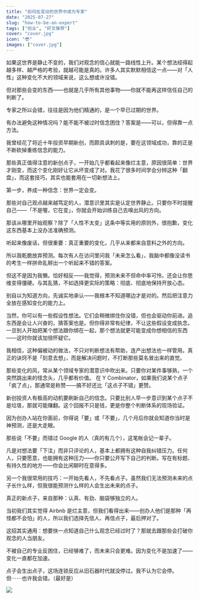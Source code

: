 ```yaml
---
title: "如何在变动的世界中成为专家"
date: "2025-07-27"
slug: "how-to-be-an-expert"
tags: ["创业", "好文推荐"]
cover: "cover.jpg"
icon: "😎"
images: ["cover.jpg"]
---
```

如果这世界是静止不变的，我们对观念的信心就能一路线性上升。某个想法经得起越多样、越严格的考验，就越可能是真的。许多人其实默默相信这一点——对「人性」这种变化不大的领域来说，这么想或许没错。



但对那些会变的东西——也就是几乎所有其他事物——你就不能再这样信任自己的判断了。



专家之所以会错，往往是因为他们精通的，是一个早已过期的世界。



有办法避免这种情况吗？能不能不被过时信念困住？答案是——可以，但得靠一点方法。



我曾经花了将近十年投资早期新创，而颇具讽刺的是，要在这领域成功，靠的正是不断砍掉重练信念的能力。



那些真正值得注意的新创点子，一开始几乎都看起来像烂主意，原因很简单：世界才刚变，而这个变化刚好让它从坏变成了对。我花了很多时间学会分辨这种「翻盘」，而这套技巧，其实也能套用在一切新想法上。



第一步，养成一种信念：世界一定会变。



那些对自己观点越来越笃定的人，潜意识里其实是认定世界静止。只要你不时提醒自己——「不是喔，它在变」，你就会开始训练自己去嗅出风的方向。



那该从哪里开始观察？除了「人性不太变」这条中等实用的原则外，很抱歉，变化这东西基本上没办法准确预测。



听起来像废话，但很重要：真正重要的变化，几乎从来都来自意料之外的方向。



所以我乾脆放弃预测。每次有人在访问里问我「未来怎么看」，我脑中都像没读书的考生一样拼命乱掰出一个听起来不错的答案。



但这不是因为我懒。恰好相反——我觉得，预测未来不但命中率可怜，还会让你思维变得僵硬。与其乱猜，不如选择更实际的策略：彻底、彻底地保持开放心态。



别自以为知道方向，先诚实地承认——我根本不知道哪边才是对的。然后把注意力全放在感知变化的能力上。



当然，你可以有一些假设性想法。它们会稍微绑住你没错，但也会驱动你前进。追东西是会让人兴奋的，猜答案也是。但你得非常有纪律，不让这些假设变成执念。
一旦别人开始把某个想法跟你绑在一起，那个想法就更可能变成你想相信的东西——这时你就该加倍怀疑它。



我相信，这种偏被动的做法，不只对判断想法有帮助，连产出想法也一样管用。真正的诀窍不是「刻意去想」，而是解决问题时，不打断那些莫名冒出来的直觉。



那些变化的风，常从某个领域专家的潜意识中吹出来。只要你对某件事够熟，一个突然跳出来的怪念头，几乎都有价值。
在 Y Combinator，如果我们说某个点子「疯了点」，那通常是称赞——搞不好还比「这点子不错」更赞。



新创投资人有极高的动机要刷新自己的信念。只要比别人早一步意识到某个点子不是垃圾，那就可能赚翻。这个回报不只是钱，更是你整个判断体系的现场验证。



因为创办人站在你面前，你得说「要」或「不要」，几个月后你就会知道你当时是神预测，还是大走眼。



那些说「不要」而错过 Google 的人（真的有几个），这笔帐会记一辈子。



凡是对想法要「下注」而非只评论的人，基本上都拥有这种自我纠错压力。任何人，只要愿意，也能拥有这种压力——你只要公开写下自己的判断。写在有标题、有持久性的地方——你会比闲聊时在意得多。



另一个我很常用的技巧：一开始先看人，不先看点子。虽然我们无法预测未来的点子长什么样，但我很能预测什么样的人会生出未来的点子。



真正的新点子，来自那种：认真、有劲、脑袋够独立的人。



当初我们其实觉得 Airbnb 是烂主意，但我们看得出来——创办人他们是那种「再怪都不会怕」的人，所以我们选择先信人、再信点子，最后押对了。



这招其实通用：想要快一点知道自己什么观念已经过时了？那就去跟那些会打破你观念的人当朋友。



不被自己的专业反困住，已经够难了，而未来只会更难。因为变化不是加速了——变化一直都在加速。



点子会生出点子，这场连锁反应从旧石器时代就没停过。我不认为它会停。
但⋯⋯也许我会错。（最好是）




![](https://prod-files-secure.s3.us-west-2.amazonaws.com/112d0858-5090-4d34-a606-b75eb8d65fd2/46476355-9cf3-4e99-9b7a-3531bc426380/1000202064.png?X-Amz-Algorithm=AWS4-HMAC-SHA256&X-Amz-Content-Sha256=UNSIGNED-PAYLOAD&X-Amz-Credential=ASIAZI2LB466XLC3KV3N%2F20251101%2Fus-west-2%2Fs3%2Faws4_request&X-Amz-Date=20251101T133320Z&X-Amz-Expires=3600&X-Amz-Security-Token=IQoJb3JpZ2luX2VjEGQaCXVzLXdlc3QtMiJHMEUCIQCXQ3SPnV3NGPsxL0MH9LreW5ATOKRv%2B2brr2sIixn41AIgaWe6t3IcyqjKviCduW49P2%2BQ8GPTGvxsIifKh%2Fu6zmkq%2FwMILRAAGgw2Mzc0MjMxODM4MDUiDIzqQhbvMTNp8W0V7ircAwrqi5pfGrnrK8SkZQzt1GIHb62AXdSizFfEFOGo1JljQZi7QQ9DfyTXMz61NTJCtKdifdbp%2BW0BYu8dwImyUi9icxRIrsbiOi6FiwK0e0FvaqMYalG67NDCuPidqd9YZwezhUWwjwVh%2B%2BRxWILzhjEBMCe3tcTxTMLOeagcSCCsHl1xWUKmDh97Q4zh9N2uwTRwnvrlxIMV6li2GBQ6qaI%2FNnZJNLTPCvv2q7omENfRpaeOZ1xEYkG02F4mnGJUZAzFh5WDo2kB7MzB6oyQ6EMXgVGnY02oMz7jRtpMpXb4Xl4KjFsl7C7MHFDlyk6G%2FIYvDkXm5OEaw4smdRe9nf%2Fg92mrARDkzRn6qIzgSmtJyDYEf0sIv05Sjrn%2BVlhdJdZR9KyU3WHTJbNuZMepINeUDmKiEGi4Wf9n0SUenYab1qxnTNPiaW4H8wFsYLHtSAjtWeXzqbj0sOGODEdEWIjGyq2MsNrUNWlQ7%2BIBXXmESr%2BKttM3Wwly99i3%2F3B7slGWtNDgYr7OhNfH25XXgt%2FnzxFc8X6uMis7Df5piXYkMSWYCiJC%2BJ1VI38VxHSQf6ATEhC03WTabQrsHGErOTsN0uSeeS7c8dJ1YoqnrkbC0%2BXORcaZrsUP3h%2BgMOvzl8gGOqUBqIa1NJo4CzHkqrT8iT9xZq86MrmrbOyY6hwzt%2BFBTy4CVEglQaZIMArctFF9UIREOB%2B4a89Zk3%2Fv6H5yJSGegK%2FxlykCppAtZ32LKYSkO3uzQJO1cfAJDmNxkHQBzivolD5rZsTFGxbXMEhZiHJ0vQTlaPDl1SwY%2F%2F2Ws%2B2FaucuwPb6yPCUBV3TbhrQveTRNdNVjJDzp7Fh7zURpbzX0JXeWiWx&X-Amz-Signature=12cb4c4c64da93cef8d94d92ac11704945df9e69d8fc9172cdd0fcee5ed2054d&X-Amz-SignedHeaders=host&x-amz-checksum-mode=ENABLED&x-id=GetObject)

